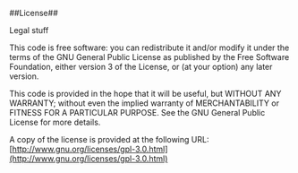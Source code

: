 ##License##

Legal stuff

This code is free software: you can redistribute it and/or modify it under the terms of the GNU General Public License as published by the Free Software Foundation, either version 3 of the License, or (at your option) any later version.

This code is provided in the hope that it will be useful, but WITHOUT ANY WARRANTY; without even the implied warranty of MERCHANTABILITY or FITNESS FOR A PARTICULAR PURPOSE. See the GNU General Public License for more details.

A copy of the license is provided at the following URL: [http://www.gnu.org/licenses/gpl-3.0.html](http://www.gnu.org/licenses/gpl-3.0.html)
